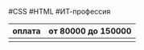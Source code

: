 #CSS #HTML #ИТ-профессия 

| оплата | от 80000 до 150000 |
| ------ | ------------------ |
|        |                    |
